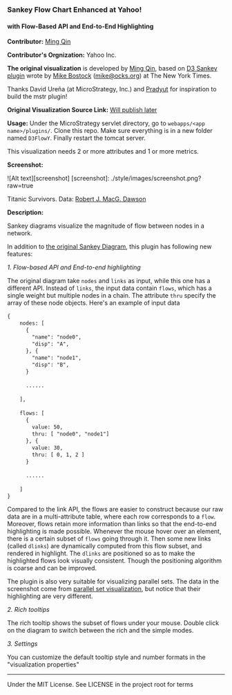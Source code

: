 ### Sankey Flow Chart Enhanced at Yahoo!
#### with Flow-Based API and End-to-End Highlighting

**Contributor:** [Ming Qin](http://github.com/QinMing)

**Contributor's Orgnization:** Yahoo Inc.

**The original visualization** is developed by [Ming Qin](http://github.com/QinMing), based on [D3 Sankey plugin](http://bost.ocks.org/mike/sankey/) wrote by [Mike Bostock](http://github.com/mbostock) (<mike@ocks.org>) at The New York Times.

Thanks David Ureña (at MicroStrategy, Inc.) and [Pradyut](http://community.microstrategy.com/t5/user/viewprofilepage/user-id/19497) for inspiration to build the mstr plugin!

**Original Visualization Source Link:** <a href = "" target = "blank">Will publish later</a>

**Usage:** Under the MicroStrategy servlet directory, go to `webapps/<app name>/plugins/`. Clone this repo. Make sure everything is in a new folder named `D3FlowY`. Finally restart the tomcat server.

This visualization needs 2 or more attributes and 1 or more metrics.

**Screenshot:**

![Alt text][screenshot]
[screenshot]: ./style/images/screenshot.png?raw=true

Titanic Survivors. Data: [Robert J. MacG. Dawson](http://www.amstat.org/publications/jse/v3n3/datasets.dawson.html)

**Description:**

Sankey diagrams visualize the magnitude of flow between nodes in a network.

In addition to [the original Sankey Diagram](http://bost.ocks.org/mike/sankey/), this plugin has following new features:

_1. Flow-based API and End-to-end highlighting_

The original diagram take `nodes` and `links` as input, while this one has a different API. Instead of `links`, the input data contain `flows`, which has a single weight but multiple nodes in a chain. The attribute `thru` specify the array of these node objects. Here's an example of input data
<!--   (in `thru`, things can be object references, indices in `nodes` or node `name`) -->
```
{
    nodes: [
      {
        "name": "node0",
        "disp": "A",
      }, {
        "name": "node1",
        "disp": "B",
      }

      ......

    ],

    flows: [
      {
        value: 50,
        thru: [ "node0", "node1"]
      }, {
        value: 30,
        thru: [ 0, 1, 2 ]
      }

      ......

    ]
}
```
Compared to the link API, the flows are easier to construct because our raw data are in a multi-attribute table, where each row corresponds to a `flow`. Moreover, flows retain more information than links so that the end-to-end highlighting is made possible. Whenever the mouse hover over an element, there is a certain subset of `flows` going through it. Then some new links (called `dlinks`) are dynamically computed from this flow subset, and rendered in highlight. The `dlinks` are positioned so as to make the highlighted flows look visually consistent. Though the positioning algorithm is coarse and can be improved.

The plugin is also very suitable for visualizing parallel sets. The data in the screenshot come from [parallel set visualization](https://www.jasondavies.com/parallel-sets/), but notice that their highlighting are very different.

_2. Rich tooltips_

The rich tooltip shows the subset of flows under your mouse. Double click on the diagram to switch between the rich and the simple modes.

_3. Settings_

You can customize the default tooltip style and number formats in the "visualization properties"

------------------------

Under the MIT License. See LICENSE in the project root for terms
